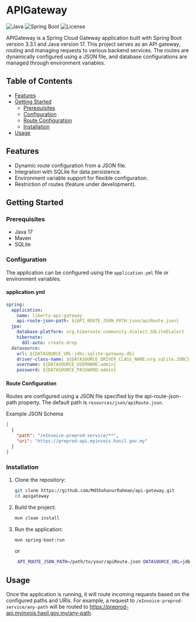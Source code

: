 # APIGateway
![Java](https://img.shields.io/badge/Java-17-blue.svg)
![Spring Boot](https://img.shields.io/badge/Spring%20Boot-3.3.1-brightgreen.svg)
![License](https://img.shields.io/badge/license-MIT-green.svg)


APIGateway is a Spring Cloud Gateway application built with Spring Boot version 3.3.1 and Java version 17. This project serves as an API gateway, routing and managing requests to various backend services. The routes are dynamically configured using a JSON file, and database configurations are managed through environment variables.

## Table of Contents

- [Features](#features)
- [Getting Started](#getting-started)
    - [Prerequisites](#prerequisites)
    - [Configuration](#configuration)
    - [Route Configuration](#route-configuration)
    - [Installation](#installation)
- [Usage](#usage)



## Features

- Dynamic route configuration from a JSON file.
- Integration with SQLite for data persistence.
- Environment variable support for flexible configuration.
- Restriction of routes (feature under development).

## Getting Started

### Prerequisites

- Java 17
- Maven 
- SQLite

### Configuration

The application can be configured using the `application.yml` file or environment variables.

#### application.yml

```yaml
spring:
  application:
    name: liberty-api-gateway
    api-route-json-path: ${API_ROUTE_JSON_PATH:json/apiRoute.json}
  jpa:
    database-platform: org.hibernate.community.dialect.SQLiteDialect
    hibernate:
      ddl-auto: create-drop
  datasource:
    url: ${DATASOURCE_URL:jdbc:sqlite:gateway.db}
    driver-class-name: ${DATASOURCE_DRIVER_CLASS_NAME:org.sqlite.JDBC}
    username: ${DATASOURCE_USERNAME:admin}
    password: ${DATASOURCE_PASSWORD:admin}
```
#### Route Configuration
Routes are configured using a JSON file specified by the api-route-json-path property. The default path is `resources/json/apiRoute.json`.

Example JSON Schema
```json
[
  {
    "path": "/eInvoice-preprod-service/**",
    "uri": "https://preprod-api.myinvois.hasil.gov.my"
  }
]
```

### Installation

1. Clone the repository:
    ```bash
    git clone https://github.com/MdShohanurRahman/api-gateway.git
    cd apigateway
    ```

2. Build the project:
    ```bash
    mvn clean install
    ```

3. Run the application:
    ```bash
    mvn spring-boot:run
    ```
   or
   ```bash
    API_ROUTE_JSON_PATH=/path/to/your/apiRoute.json DATASOURCE_URL=jdbc:sqlite:/path/to/your/gateway.db mvn spring-boot:run
    ```

## Usage
Once the application is running, it will route incoming requests based on the configured paths and URIs. For example, a request to `/eInvoice-preprod-service/any-path` will be routed to https://preprod-api.myinvois.hasil.gov.my/any-path.